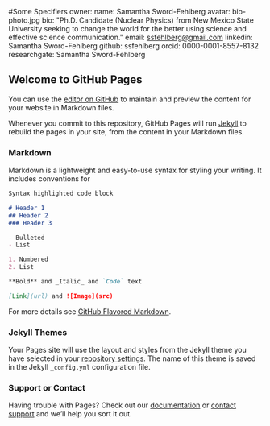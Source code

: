 
#Some Specifiers
owner:
  name: Samantha Sword-Fehlberg
  avatar: bio-photo.jpg
  bio: "Ph.D. Candidate (Nuclear Physics) from New Mexico State University seeking to change the world for the better using science and effective science communication."
  email: ssfehlberg@gmail.com
  linkedin: Samantha Sword-Fehlberg
  github: ssfehlberg
  orcid: 0000-0001-8557-8132
  researchgate: Samantha Sword-Fehlberg





## Welcome to GitHub Pages

You can use the [editor on GitHub](https://github.com/ssfehlberg/ssfehlberg.github.io/edit/main/index.md) to maintain and preview the content for your website in Markdown files.

Whenever you commit to this repository, GitHub Pages will run [Jekyll](https://jekyllrb.com/) to rebuild the pages in your site, from the content in your Markdown files.

### Markdown

Markdown is a lightweight and easy-to-use syntax for styling your writing. It includes conventions for

```markdown
Syntax highlighted code block

# Header 1
## Header 2
### Header 3

- Bulleted
- List

1. Numbered
2. List

**Bold** and _Italic_ and `Code` text

[Link](url) and ![Image](src)
```

For more details see [GitHub Flavored Markdown](https://guides.github.com/features/mastering-markdown/).

### Jekyll Themes

Your Pages site will use the layout and styles from the Jekyll theme you have selected in your [repository settings](https://github.com/ssfehlberg/ssfehlberg.github.io/settings). The name of this theme is saved in the Jekyll `_config.yml` configuration file.

### Support or Contact

Having trouble with Pages? Check out our [documentation](https://docs.github.com/categories/github-pages-basics/) or [contact support](https://support.github.com/contact) and we’ll help you sort it out.
